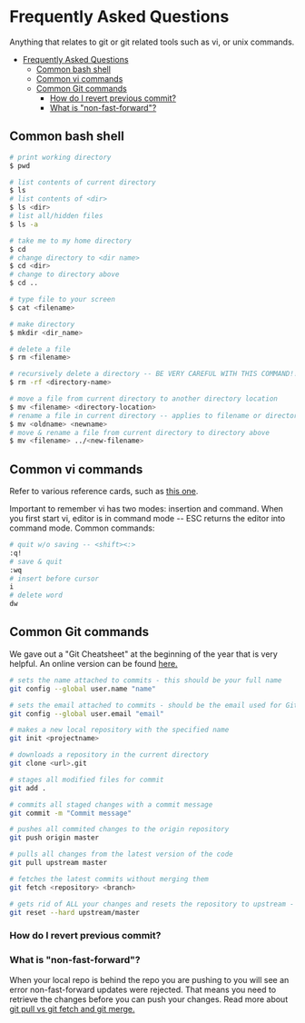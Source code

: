 # Frequently Asked Questions

Anything that relates to git or git related tools such as vi, or unix commands.

<!-- TOC -->

- [Frequently Asked Questions](#frequently-asked-questions)
  - [Common bash shell](#common-bash-shell)
  - [Common vi commands](#common-vi-commands)
  - [Common Git commands](#common-git-commands)
    - [How do I revert previous commit?](#how-do-i-revert-previous-commit)
    - [What is "non-fast-forward"?](#what-is-%22non-fast-forward%22)

<!-- /TOC -->

## Common bash shell

``` sh
# print working directory
$ pwd

# list contents of current directory
$ ls
# list contents of <dir>
$ ls <dir>
# list all/hidden files
$ ls -a

# take me to my home directory
$ cd
# change directory to <dir name>
$ cd <dir>
# change to directory above
$ cd ..

# type file to your screen
$ cat <filename>

# make directory
$ mkdir <dir_name>

# delete a file
$ rm <filename>

# recursively delete a directory -- BE VERY CAREFUL WITH THIS COMMAND!!
$ rm -rf <directory-name>

# move a file from current directory to another directory location
$ mv <filename> <directory-location>
# rename a file in current directory -- applies to filename or directory name
$ mv <oldname> <newname>
# move & rename a file from current directory to directory above
$ mv <filename> ../<new-filename>
```

## Common vi commands
Refer to various reference cards, such as [this one](https://www.ks.uiuc.edu/Training/Tutorials/Reference/virefcard.pdf).

Important to remember vi has two modes: insertion and command. When you first
start vi, editor is in command mode -- ESC returns the editor into command mode.
Common commands:

```sh
# quit w/o saving -- <shift><:>
:q!
# save & quit
:wq
# insert before cursor
i
# delete word
dw
```

## Common Git commands
We gave out a "Git Cheatsheet" at the beginning of the year that is very helpful.
An online version can be found [here.](https://services.github.com/on-demand/downloads/github-git-cheat-sheet.pdf)

``` bash
# sets the name attached to commits - this should be your full name
git config --global user.name "name"

# sets the email attached to commits - should be the email used for GitHub
git config --global user.email "email"

# makes a new local repository with the specified name
git init <projectname>

# downloads a repository in the current directory
git clone <url>.git

# stages all modified files for commit
git add .

# commits all staged changes with a commit message
git commit -m "Commit message"

# pushes all commited changes to the origin repository
git push origin master

# pulls all changes from the latest version of the code
git pull upstream master

# fetches the latest commits without merging them
git fetch <repository> <branch>

# gets rid of ALL your changes and resets the repository to upstream - use with EXTREME CAUTION
git reset --hard upstream/master
```

### How do I revert previous commit?

### What is "non-fast-forward"?

When your local repo is behind the repo you are pushing to you will see an error
non-fast-forward updates were rejected. That means you need to retrieve the
changes before you can push your changes. Read more about
[git pull vs git fetch and git merge.](./git_fundamentals)

